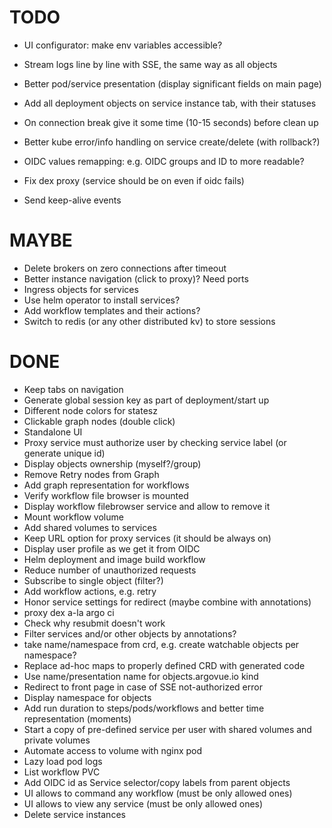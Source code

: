 # TODO

* UI configurator: make env variables accessible?
* Stream logs line by line with SSE, the same way as all objects
* Better pod/service presentation (display significant fields on main page)
* Add all deployment objects on service instance tab, with their statuses

* On connection break give it some time (10-15 seconds) before clean up
* Better kube error/info handling on service create/delete (with rollback?)
* OIDC values remapping: e.g. OIDC groups and ID to more readable?
* Fix dex proxy (service should be on even if oidc fails)
* Send keep-alive events

# MAYBE

* Delete brokers on zero connections after timeout
* Better instance navigation (click to proxy)? Need ports
* Ingress objects for services
* Use helm operator to install services?
* Add workflow templates and their actions?
* Switch to redis (or any other distributed kv) to store sessions

# DONE

* Keep tabs on navigation
* Generate global session key as part of deployment/start up
* Different node colors for statesz
* Clickable graph nodes (double click)
* Standalone UI
* Proxy service must authorize user by checking service label (or generate unique id)
* Display objects ownership (myself?/group)
* Remove Retry nodes from Graph
* Add graph representation for workflows
* Verify workflow file browser is mounted
* Display workflow filebrowser service and allow to remove it
* Mount workflow volume
* Add shared volumes to services
* Keep URL option for proxy services (it should be always on)
* Display user profile as we get it from OIDC
* Helm deployment and image build workflow
* Reduce number of unauthorized requests
* Subscribe to single object (filter?)
* Add workflow actions, e.g. retry
* Honor service settings for redirect (maybe combine with annotations)
* proxy dex a-la argo ci
* Check why resubmit doesn't work
* Filter services and/or other objects by annotations?
* take name/namespace from crd, e.g. create watchable objects per namespace?
* Replace ad-hoc maps to properly defined CRD with generated code
* Use name/presentation name for objects.argovue.io kind
* Redirect to front page in case of SSE not-authorized error
* Display namespace for objects
* Add run duration to steps/pods/workflows and better time representation (moments)
* Start a copy of pre-defined service per user with shared volumes and private volumes
* Automate access to volume with nginx pod
* Lazy load pod logs
* List workflow PVC
* Add OIDC id as Service selector/copy labels from parent objects
* UI allows to command any workflow (must be only allowed ones)
* UI allows to view any service (must be only allowed ones)
* Delete service instances

